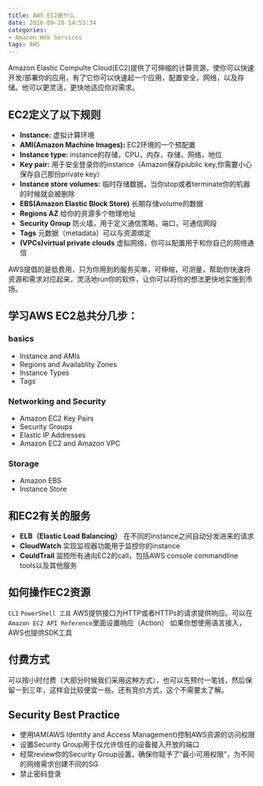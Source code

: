 ```yaml
---
title: AWS EC2是什么
date: 2016-09-28 14:53:34
categories:
- Amazon Web Services
tags: AWS
---
```


Amazon Elastic Compulte Cloud(EC2)提供了可伸缩的计算资源，使你可以快速开发/部署你的应用，有了它你可以快速起一个应用，配置安全，网络，以及存储。他可以更灵活，更快地适应你对需求。

<!-- more -->
## EC2定义了以下规则
 - **Instance:** 虚拟计算环境
 - **AMI(Amazon Machine Images):** EC2环境的一个预配置
 - **Instance type:** instance的存储，CPU，内存，存储，网络，地位
 - **Key pair:** 用于安全登录你的instance（Amazon保存piublic key,你需要小心保存自己那份private key）
 - **Instance store volumes:** 临时存储数据，当你stop或者terminate你的机器的时候就会被删除
 - **EBS(Amazon Elastic Block Store)** 长期存储volume的数据
 - **Regions AZ** 给你的资源多个物理地址
 - **Security Group** 防火墙，用于定义通信策略，端口，可通信网段
 - **Tags** 元数据（metadata）可以与资源绑定
 - **(VPCs)virtual private clouds** 虚拟网络，你可以配置用于和你自己的网络通信

 AWS提倡的是低费用，只为你用到的服务买单，可伸缩，可测量，帮助你快速将资源和需求对应起来，灵活地run你的软件，让你可以将你的想法更快地实施到市场。

## 学习AWS EC2总共分几步：
### basics
 - Instance and AMIs
 - Regions and Availablity Zones
 - Instance Types
 - Tags

### Networking and Security
 - Amazon EC2 Key Pairs
 - Security Groups
 - Elastic IP Addresses
 - Amazon EC2 and Amazon VPC

### Storage
 - Amazon EBS
 - Instance Store

## 和EC2有关的服务
  - **ELB（Elastic Load Balancing）** 在不同的instance之间自动分发进来的请求
  - **CloudWatch** 实现监视器功能用于监控你的instance
  - **CouldTrail** 监控所有通向EC2的call，包括AWS console commandline tools以及其他服务

## 如何操作EC2资源

`CLI` `PowerShell 工具`
AWS提供接口为HTTP或者HTTPs的请求提供响应。可以在 `Amazon EC2 API Reference`里面设置响应（Action）
如果你想使用语言接入，AWS也提供SDK工具

## 付费方式
可以按小时付费（大部分时候我们采用这种方式），也可以先预付一笔钱，然后保留一到三年，这样会比较便宜一些。还有竞价方式，这个不需要太了解。

## Security Best Practice
 - 使用IAM(AWS Identity and Access Management)控制AWS资源的访问权限
 - 设置Security Group用于仅允许信任的设备接入开放的端口
 - 经常review你的Security Group设置，确保你赋予了“最小可用权限”，为不同的网络需求创建不同的SG
 - 禁止密码登录
